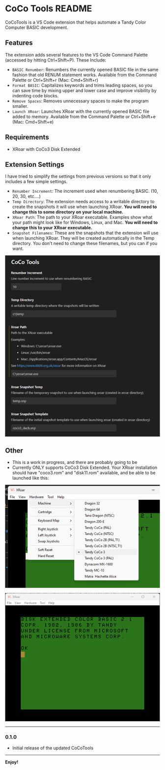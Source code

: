 # CoCo Tools README

CoCoTools is a VS Code extension that helps automate a Tandy Color Computer BASIC development.

## Features

The extension adds several features to the VS Code Command Palette (accessed by hitting Ctrl+Shift+P). These Include:

* `BASIC Renumber`: Renumbers the currently opened BASIC file in the same fashion that old RENUM statement works. Available from the Command Palette or Ctrl+Shift+r (Mac: Cmd+Shift+r)
* `Format BASIC`: Capitalizes keywords and trims leading spaces, so you can save time by mixing upper and lower case and improve visibility by indenting code blocks.
* `Remove Spaces`: Removes unnecessary spaces to make the program smaller.
* `Launch XRoar`: Launches XRoar with the currently opened BASIC file added to memory.  Available from the Command Palette or Ctrl+Shift+e (Mac: Cmd+Shift+e)

## Requirements

* XRoar with CoCo3 Disk Extended

## Extension Settings

I have tried to simplify the settings from previous versions so that it only includes a few simple settings.

* `Renumber Increment`: The increment used when renumbering BASIC. (10, 20, 30, etc....)
* `Temp Directory`: The extension needs access to a writable directory to create the snapshots it will use when launching XRoar. **You will need to change this to some directory on your local machine.**
* `XRoar Path`: The path to your XRoar executable. Examples show what your path might look like for Windows, Linux, and Mac. **You will need to change this to your XRoar executable.**
* `Snapshot Filenames`: These are the snapshots that the extension will use when launching XRoar. They will be created automatically in the Temp directory. You don't need to change these filenames, but you can if you want.

![](2024-01-07-17-07-28.png)

## Other

* This is a work in progress, and there are probably going to be 
* Currently ONLY supports CoCo3 Disk Extended. Your XRoar installation should have "coco3.rom" and "disk11.rom" available, and be able to be launched like this:

![](2024-01-07-09-41-02.png)

![](2024-01-07-09-40-13.png)

-----------------------------------------------------------------------------------------------------------

### 0.1.0

* Initial release of the updated CoCoTools

-----------------------------------------------------------------------------------------------------------

**Enjoy!**
